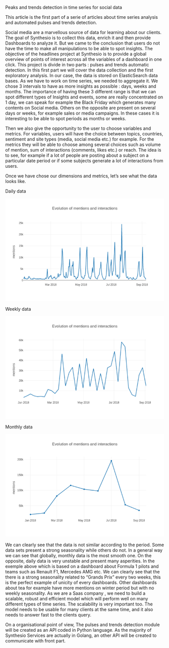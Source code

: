 Peaks and trends detection in time series for social data 

This article is the first part of a serie of articles about time series analysis and automated pulses and trends detection.

Social media are a marvellous source of data for learning about 	our clients. The goal of Synthesio is to collect this data, enrich it and then provide Dashboards to analyze it. But we came to the conclusion that users do not have the time to make all manipulations to be able to spot insights. 
The objective of the headlines project at Synthesio is to provide a global overview of points of interest across all the variables of a dashboard in one click. 
This project is divide in two parts : pulses and trends automatic detection. 
In this first part we will cover the data collection and the first exploratory analysis. 
In our case, the data is stored on ElasticSearch data bases. As we have to work on time series, we needed  to aggregate it. We chose 3 intervals to have as more insights as possible : days, weeks and months.
The importance of having these 3 different range is that we can spot different types of Insights and events, some are really concentrated on 1 day, we can speak for example the Black Friday which generates many contents on Social media. Others on the opposite are present on several days or weeks, for example sales or media campaigns. In these cases it is interesting to be able to spot periods as months or weeks. 

Then we also give the opportunity to the user to choose variables and metrics. For variables, users will have the choice between topics, countries, sentiment and site types (media, social media etc.) for example. 
For the metrics they will be able to choose among several choices such as volume of mention, sum of interactions (comments, likes etc.) or reach. The idea is to see, for example if a lot of people are posting about a subject on a particular date period or if some subjects generate a lot of interactions from users. 

Once we have chose our dimensions and metrics, let’s see what the data looks like. 

Daily data

![](images/daily.png)

Weekly data

![](images/weekly.png)

Monthly data

![](images/monthly.png)

We can clearly see that the data is not similar according to the period. Some data sets present a strong seasonality while others do not. In a general way we can see that globally, monthly data is the most smooth one. On the opposite, daily data is very unstable and present many asperities. 
In the exemple above which is based on a dashboard about Formula 1 pilots and teams such as Renault F1, Mercedes AMG etc. 
We can clearly see that the there is a strong seasonality related to “Grands Prix” every two weeks, this is the perfect example of unicity of every dashboards. Other dashboards about tea for example have more mentions on winter period but with no weekly seasonality. 
As we are a Saas company , we need to build a scalable, robust and efficient model which will perform well on many different types of time series. The scalability is very important too. The model needs to be usable for many clients at the same time, and it also needs to answer fast to the clients query.

On a organisational point of view, The pulses and trends detection module will be created as an API coded in Python language. As the majority of Synthesio Services are actually in Golang, an other API will be created to communicate with front part. 

 

